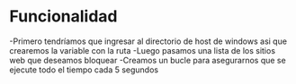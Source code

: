 # Funcionalidad

-Primero tendríamos que ingresar al directorio de host de windows asi que crearemos la variable con la ruta
-Luego pasamos una lista de los sitios web que deseamos bloquear
-Creamos un bucle para asegurarnos que se ejecute todo el tiempo cada 5 segundos
